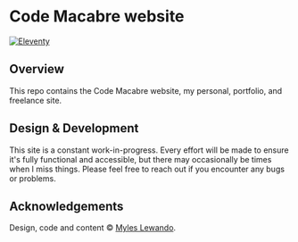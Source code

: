 # Code Macabre website

[![Eleventy](https://img.shields.io/badge/Astro-BC52EE?logo=astro&logoColor=ffffff)](https://astro.build/)

## Overview

This repo contains the Code Macabre website, my personal, portfolio, and freelance site.

## Design & Development

This site is a constant work-in-progress. Every effort will be made to ensure it's fully functional and accessible, but there may occasionally be times when I miss things. Please feel free to reach out if you encounter any bugs or problems.

## Acknowledgements

Design, code and content © [Myles Lewando](https://codemacabre.com).
